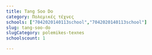```yaml
---
title: Tang Soo Do
category: Πολεμικές τέχνες
schools: ["7042020140113school","7042020140113school"]
slug: tang-soo-do
slugCategory: polemikes-texnes
schoolscount: 1

---
```




